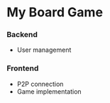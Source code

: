 # My Board Game

### Backend

- User management

### Frontend

- P2P connection
- Game implementation